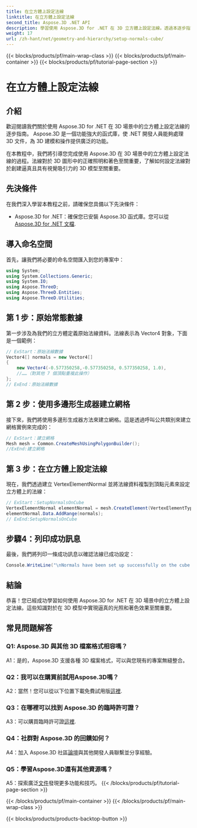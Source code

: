 ```yaml
---
title: 在立方體上設定法線
linktitle: 在立方體上設定法線
second_title: Aspose.3D .NET API
description: 學習使用 Aspose.3D for .NET 在 3D 立方體上設定法線。透過本逐步指南增強您的 3D 建模技能。
weight: 17
url: /zh-hant/net/geometry-and-hierarchy/setup-normals-cube/
---
```


{{< blocks/products/pf/main-wrap-class >}}
{{< blocks/products/pf/main-container >}}
{{< blocks/products/pf/tutorial-page-section >}}

# 在立方體上設定法線

## 介紹

歡迎閱讀我們關於使用 Aspose.3D for .NET 在 3D 場景中的立方體上設定法線的逐步指南。 Aspose.3D 是一個功能強大的函式庫，使 .NET 開發人員能夠處理 3D 文件，為 3D 建模和操作提供廣泛的功能。

在本教程中，我們將引導您完成使用 Aspose.3D 在 3D 場景中的立方體上設定法線的過程。法線對於 3D 圖形中的正確照明和著色至關重要，了解如何設定法線對於創建逼真且具有視覺吸引力的 3D 模型至關重要。

## 先決條件

在我們深入學習本教程之前，請確保您具備以下先決條件：

-  Aspose.3D for .NET：確保您已安裝 Aspose.3D 函式庫。您可以從[Aspose.3D for .NET 文檔](https://reference.aspose.com/3d/net/).

## 導入命名空間

首先，讓我們將必要的命名空間匯入到您的專案中：

```csharp
using System;
using System.Collections.Generic;
using System.IO;
using Aspose.ThreeD;
using Aspose.ThreeD.Entities;
using Aspose.ThreeD.Utilities;
```

## 第 1 步：原始常態數據

第一步涉及為我們的立方體定義原始法線資料。法線表示為 Vector4 對象，下面是一個範例：

```csharp
// ExStart：原始法線數據
Vector4[] normals = new Vector4[]
{
    new Vector4(-0.577350258,-0.577350258, 0.577350258, 1.0),
    //……（對其他 7 個頂點重複此操作）
};
// ExEnd：原始法線數據
```

## 第 2 步：使用多邊形生成器建立網格

接下來，我們將使用多邊形生成器方法來建立網格。這是透過呼叫公共類別來建立網格實例來完成的：

```csharp
// ExStart：建立網格
Mesh mesh = Common.CreateMeshUsingPolygonBuilder();
//ExEnd:建立網格
```

## 第 3 步：在立方體上設定法線

現在，我們透過建立 VertexElementNormal 並將法線資料複製到頂點元素來設定立方體上的法線：

```csharp
// ExStart：SetupNormalsOnCube
VertexElementNormal elementNormal = mesh.CreateElement(VertexElementType.Normal, MappingMode.ControlPoint, ReferenceMode.Direct) as VertexElementNormal;
elementNormal.Data.AddRange(normals);
// ExEnd:SetupNormalsOnCube
```

## 步驟4：列印成功訊息

最後，我們將列印一條成功訊息以確認法線已成功設定：

```csharp
Console.WriteLine("\nNormals have been set up successfully on the cube.");
```

## 結論

恭喜！您已經成功學習如何使用 Aspose.3D for .NET 在 3D 場景中的立方體上設定法線。這些知識對於在 3D 模型中實現逼真的光照和著色效果至關重要。

## 常見問題解答

### Q1: Aspose.3D 與其他 3D 檔案格式相容嗎？

A1：是的，Aspose.3D 支援各種 3D 檔案格式，可以與您現有的專案無縫整合。

### Q2：我可以在購買前試用Aspose.3D嗎？

A2：當然！您可以從以下位置下載免費試用版[這裡](https://releases.aspose.com/).

### Q3：在哪裡可以找到 Aspose.3D 的臨時許可證？

 A3：可以購買臨時許可證[這裡](https://purchase.aspose.com/temporary-license/).

### Q4：社群對 Aspose.3D 的回饋如何？

 A4：加入 Aspose.3D 社區[論壇](https://forum.aspose.com/c/3d/18)與其他開發人員聯繫並分享經驗。

### Q5：學習Aspose.3D還有其他資源嗎？

 A5：探索廣泛[文件](https://reference.aspose.com/3d/net/)發現更多功能和技巧。
{{< /blocks/products/pf/tutorial-page-section >}}

{{< /blocks/products/pf/main-container >}}
{{< /blocks/products/pf/main-wrap-class >}}

{{< blocks/products/products-backtop-button >}}
